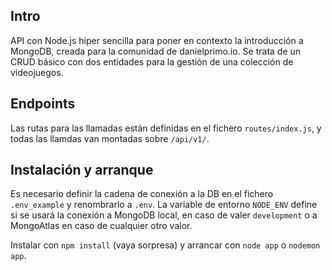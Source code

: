 ## Intro

API con Node.js hiper sencilla para poner en contexto la introducción a MongoDB, creada para la comunidad de danielprimo.io. Se trata de un CRUD básico con dos entidades para la gestión de una colección de videojuegos.

## Endpoints

Las rutas para las llamadas están definidas en el fichero `routes/index.js`, y todas las llamdas van montadas sobre `/api/v1/`.

## Instalación y arranque

Es necesario definir la cadena de conexión a la DB en el fichero `.env_example` y renombrarlo a `.env`. La variable de entorno `NODE_ENV` define si se usará la conexión a MongoDB local, en caso de valer `development` o a MongoAtlas en caso de cualquier otro valor.

Instalar con `npm install` (vaya sorpresa) y arrancar con `node app` o `nodemon app`.
